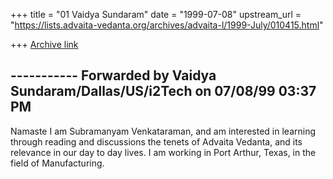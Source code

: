 +++
title = "01 Vaidya Sundaram"
date = "1999-07-08"
upstream_url = "https://lists.advaita-vedanta.org/archives/advaita-l/1999-July/010415.html"

+++
[Archive link](https://lists.advaita-vedanta.org/archives/advaita-l/1999-July/010415.html)

----------- Forwarded by Vaidya Sundaram/Dallas/US/i2Tech on 07/08/99 03:37 PM
-----------

Namaste
I am Subramanyam Venkataraman, and am interested in learning through reading
and discussions the tenets of Advaita Vedanta, and its relevance in our day
to day lives.
I am working in Port Arthur, Texas, in the field of Manufacturing.

